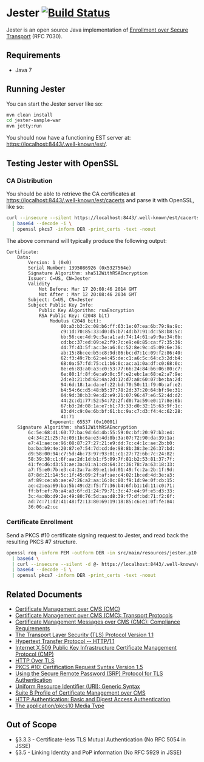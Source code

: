 Jester [![Build Status](https://travis-ci.org/jscep/jester.svg?branch=master)](https://travis-ci.org/jscep/jester)
======

Jester is an open source Java implementation of [Enrollment over Secure Transport](http://tools.ietf.org/html/rfc7030) (RFC 7030).

Requirements
------------

* Java 7

Running Jester
--------------

You can start the Jester server like so:

```bash
mvn clean install
cd jester-sample-war
mvn jetty:run
```

You should now have a functioning EST server at: [https://localhost:8443/.well-known/est/](https://localhost:8443/.well-known/est/).

## Testing Jester with OpenSSL

### CA Distribution

You should be able to retrieve the CA certificates at [https://localhost:8443/.well-known/est/cacerts](https://localhost:8443/.well-known/est/cacerts) and parse it with OpenSSL, like so:

```bash
curl --insecure --silent https://localhost:8443/.well-known/est/cacerts \
  | base64 --decode -i \
  | openssl pkcs7 -inform DER -print_certs -text -noout
```

The above command will typically produce the following output:

```
Certificate:
    Data:
        Version: 1 (0x0)
        Serial Number: 1395086926 (0x5327564e)
        Signature Algorithm: sha512WithRSAEncryption
        Issuer: C=US, CN=Jester
        Validity
            Not Before: Mar 17 20:08:46 2014 GMT
            Not After : Mar 12 20:08:46 2034 GMT
        Subject: C=US, CN=Jester
        Subject Public Key Info:
            Public Key Algorithm: rsaEncryption
            RSA Public Key: (2048 bit)
                Modulus (2048 bit):
                    00:a3:b3:2c:08:b6:ff:63:1e:07:ea:6b:79:9a:9c:
                    c9:1d:70:85:33:d0:d5:b7:4d:b7:91:dc:58:b8:5c:
                    bb:56:ce:4d:9c:5a:a1:ad:74:14:61:a9:9a:34:0b:
                    cd:bc:37:ed:09:e2:f9:7c:e9:e8:85:ca:f7:35:36:
                    d4:7f:43:5f:ac:3e:a6:0c:52:8e:9c:45:09:6e:36:
                    ab:15:8b:ee:b5:c8:9d:86:bc:d7:1c:09:f2:86:40:
                    62:f3:49:7b:62:e4:45:de:c1:a6:5c:64:c3:2d:b4:
                    68:0a:57:fd:75:c1:b6:0c:ac:a1:0a:df:c0:68:0c:
                    8e:e6:83:a0:a3:c0:53:77:66:24:84:b6:06:80:c7:
                    6e:80:1f:8f:6e:a9:0c:5f:e2:eb:1a:68:e2:a7:9e:
                    2d:e3:21:bd:62:4a:2d:12:d7:a8:60:07:be:ba:2d:
                    94:6d:18:1a:da:ef:22:bd:70:50:11:f9:0b:af:e2:
                    b4:54:6c:d5:48:b5:37:78:2d:37:20:64:bf:9e:31:
                    04:9d:30:b3:9e:d2:e9:21:07:96:47:e6:52:4d:d2:
                    44:2c:d1:77:52:54:72:2f:d0:7a:59:e0:17:8e:6b:
                    67:b3:2d:08:1a:e7:b1:73:33:d0:32:15:63:9f:1c:
                    83:d4:c9:0e:6b:bf:61:bc:9a:c7:d3:f4:4c:62:28:
                    41:71
                Exponent: 65537 (0x10001)
    Signature Algorithm: sha512WithRSAEncryption
        6c:5e:68:d1:60:77:ba:9d:6d:4b:55:59:0c:bf:20:97:b3:e4:
        e4:34:21:25:7e:03:1b:6a:e3:4d:8b:3a:07:72:90:da:39:1a:
        e7:41:ae:ce:96:08:87:27:27:21:e9:dd:7c:c4:1c:ae:2b:b0:
        ba:ba:b9:4e:20:87:e7:54:7d:cd:de:98:8b:38:3e:26:37:bd:
        d9:58:00:94:c7:5d:4b:73:97:93:01:c1:27:72:6b:7c:24:82:
        58:39:38:c1:6f:aa:2d:1d:b1:f5:09:7f:81:b2:53:81:37:7f:
        41:fe:d6:d3:53:ae:3a:01:a1:c8:64:3c:36:78:7a:63:18:33:
        a7:f5:e0:7b:e3:c4:2a:7a:89:e1:bd:01:49:fc:2a:2b:1f:9d:
        87:8d:21:14:5c:1f:45:09:2f:af:ae:c4:02:1b:ed:4d:3e:a3:
        af:89:ce:ab:ae:e7:26:a2:aa:16:0c:80:f9:1d:9e:0f:cb:15:
        ae:c2:ea:69:ba:5b:49:d2:f5:f7:36:b4:6f:b1:1d:11:c0:71:
        ff:bf:ef:7b:a4:a3:6f:d1:24:79:71:3c:47:e4:9f:e5:d3:33:
        3c:4a:0b:d9:2e:49:80:76:5d:aa:d8:39:f7:df:bd:71:f2:6f:
        ad:7c:71:d2:41:48:f2:13:80:69:19:18:85:c6:e1:0f:fe:84:
        36:06:a2:cc
```

### Certificate Enrollment

Send a PKCS #10 certificate signing request to Jester, and read back the resulting PKCS #7 structure.

```bash
openssl req -inform PEM -outform DER -in src/main/resources/jester.p10 \
  | base64 \
  | curl --insecure --silent -d @- https://localhost:8443/.well-known/est/simpleenroll \
  | base64 --decode -i \
  | openssl pkcs7 -inform DER -print_certs -text -noout
```

Related Documents
-----------------

  - [Certificate Management over CMS (CMC)](http://tools.ietf.org/html/rfc5272)
  - [Certificate Management over CMS (CMC): Transport Protocols](http://tools.ietf.org/html/rfc5273)
  - [Certificate Management Messages over CMS (CMC): Compliance Requirements](http://tools.ietf.org/html/rfc5274)
  - [The Transport Layer Security (TLS) Protocol Version 1.1](http://tools.ietf.org/html/rfc4346)
  - [Hypertext Transfer Protocol -- HTTP/1.1](http://tools.ietf.org/html/rfc2616)
  - [Internet X.509 Public Key Infrastructure Certificate Management Protocol (CMP)](http://tools.ietf.org/html/rfc4210)
  - [HTTP Over TLS](http://tools.ietf.org/html/rfc2818)
  - [PKCS #10: Certification Request Syntax Version 1.5](http://tools.ietf.org/html/rfc2314)
  - [Using the Secure Remote Password (SRP) Protocol for TLS Authentication](http://tools.ietf.org/html/rfc5054)
  - [Uniform Resource Identifier (URI): Generic Syntax](http://tools.ietf.org/html/rfc3986)
  - [Suite B Profile of Certificate Management over CMS](http://tools.ietf.org/html/rfc6403)
  - [HTTP Authentication: Basic and Digest Access Authentication](http://tools.ietf.org/html/rfc2617)
  - [The application/pkcs10 Media Type](http://tools.ietf.org/html/rfc5967)

Out of Scope
------------

  - §3.3.3 - Certificate-less TLS Mutual Authentication (No RFC 5054 in JSSE)
  - §3.5 - Linking Identity and PoP information (No RFC 5929 in JSSE)
